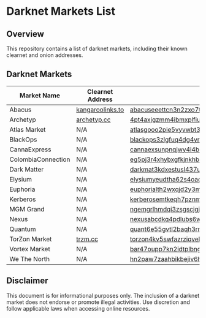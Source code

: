 # Darknet Markets List

## Overview
This repository contains a list of darknet markets, including their known clearnet and onion addresses.

## Darknet Markets

| Market Name | Clearnet Address | Onion Address | Mirrors |
|------------|-----------------|--------------|---------|
| Abacus | [kangaroolinks.to](https://kangaroolinks.to/) | [abacuseeettcn3n2zxo7tqy5vsxhqpha2jtjqs7cgdjzl2jascr4liad.onion](http://abacuseeettcn3n2zxo7tqy5vsxhqpha2jtjqs7cgdjzl2jascr4liad.onion/) | [1](http://abacusall6l52n5gp357vpv4yjjvh6ewg65pjbfvacyqcldux66btlqd.onion/) [2](http://abacuskzoo7wrfmpqiqscoiljfjap42rzjkfygp5vm3gtlu5tanhbjad.onion/) [3](http://h552xyfqdqblk6rqgjbesa2rpp3m6fjnsjjqayhuofrid2xibwrkbmad.onion/) |
| Archetyp | [archetyp.cc](https://archetyp.cc) | [4pt4axjgzmm4ibmxplfiuvopxzf775e5bqseyllafcecryfthdupjwyd.onion](http://4pt4axjgzmm4ibmxplfiuvopxzf775e5bqseyllafcecryfthdupjwyd.onion/) | [1](http://zjfsopfrwpvqrhiy73vxb6zq7ksyffkzfyow2gmhgvjsseogy65uguyd.onion/) [2](http://s4wq4oz66bbyvsv2rg3ixwuwzvoxv226bg3563ptchx7xknelhfu3rqd.onion/) [3](http://uyeygtqorgwxmp4bskauanuiofeh7frv35nvmghni5aihf32z27ogqqd.onion/) [4](http://a7mupnlw776xwbt3zcaqrvrje2x44mpmwqszc5zzdseyldpq7ftyzsqd.onion/) |
| Atlas Market | N/A | [atlasgooo2pie5vyvwbt35zvfsiiy3va7tirvbe5ocvjugq7lggxlmyd.onion](http://atlasgooo2pie5vyvwbt35zvfsiiy3va7tirvbe5ocvjugq7lggxlmyd.onion/) | [1](5jbmfuip2ohxabshoapzy23kz36movs4clpivnsu7lnrn4osazhzdtqd.onion)|
| BlackOps | N/A | [blackops3zlgfuq4dg4yrtxoe57u3sxfa34kqzbooqbovutleqhf3zqd.onion](http://blackops3zlgfuq4dg4yrtxoe57u3sxfa34kqzbooqbovutleqhf3zqd.onion/) | [1](http://blackops4zfjqugajzrwokor34sv4sm5sf6pnegaevhgd7k7yt3rkbid.onion/) [2](http://blackops527cggb6ybayggx3bjt24xz32rotdugs6ikejxdiik6dyiid.onion/) [3](http://blackops66p7edjocooiipudvefdhupk27pi4y72iwnbbjvccky646yd.onion/) |
| CannaExpress | N/A | [cannaexsunpnqjwy4i4bafbqgfsnn7lwnsf6azqgcaoog5d2i3qw2uyd.onion](http://cannaexsunpnqjwy4i4bafbqgfsnn7lwnsf6azqgcaoog5d2i3qw2uyd.onion/) | [1](http://cannaex7sxdz3fy3bhyoaagwr5hhb64oabqllb7fpqvl3qwafmxxdhqd.onion/) |
| ColombiaConnection | N/A | [eg5pj3r4xhybxgfkjnkhbhwgkuonp5wtla3mbpuzphzk6lxkhftnvuyd.onion](http://eg5pj3r4xhybxgfkjnkhbhwgkuonp5wtla3mbpuzphzk6lxkhftnvuyd.onion/) | [1](http://k66zw4ygbdjzj3zm67ghqlnn6wlxiqmj7i2rfwv4hj2j6q3o4zf66kid.onion/) |
| Dark Matter | N/A | [darkmat3kdxestusl437urshpsravq7oqb7t3m36u2l62vnmmldzdmid.onion](http://darkmat3kdxestusl437urshpsravq7oqb7t3m36u2l62vnmmldzdmid.onion/) | [1](http://darkmmro6j5xekpe7jje74maidkkkkw265nngjqxrv4ik7v3aiwdbtad.onion/) [2](http://darkmmk3owyft4zzg3j3t25ri4z5bw7klapq6q3l762kxra72sli4mid.onion/) |
| Elysium | N/A | [elysiumyeudtha62s4oaowwm7ifmnunz3khs4sllhvinphfm4nirfcqd.onion](http://elysiumyeudtha62s4oaowwm7ifmnunz3khs4sllhvinphfm4nirfcqd.onion/) | [1](http://elysiumutkwscnmdohj23gkcyp3ebrf4iio3sngc5tvcgyfp4nqqmwad.onion/) [2](http://elysiumol473mecbwwjadi5ydlzd4x5fvwsanepazljq3frh57li3pqd.onion/) [3](http://elysiumpir7gp5j7pl3kye36xnj5zig4fe5ng67ji7s5kahj3jiitfqd.onion/) |
| Euphoria | N/A | [euphorialth2wxqjd2y3mmenyquhs7yj26hvtpbf7zhyfmed7752srid.onion](http://euphorialth2wxqjd2y3mmenyquhs7yj26hvtpbf7zhyfmed7752srid.onion/) | [1](http://euphor2ivtwosiz6zspq7rdzzmyyo5nvr76qtgc473e2hnhffsred6qd.onion/) |
| Kerberos | N/A | [kerberosemtkeqh7pznmv3negqhudxk5po3awdazx5fqgizttr6xeiid.onion](http://kerberosemtkeqh7pznmv3negqhudxk5po3awdazx5fqgizttr6xeiid.onion/) | [1](http://kerberosfwjuirbckcfspamq3wv3nfk6blusvabbtnsatiezm2uyfzid.onion/) [2](http://kerberosgzhuw5oagmbzjecz5m3c2bmpg3mns6ty7ofwwk67kviswkad.onion/) |
| MGM Grand | N/A | [ngemgrlhmdqi3zsgscjgjrbwpietxf3kbwjfzrarb4h6f3nimjsiu7yd.onion](http://ngemgrlhmdqi3zsgscjgjrbwpietxf3kbwjfzrarb4h6f3nimjsiu7yd.onion/) | [1](http://ljr4rlkarfsrdxwilfitqhwqllihn6ooy6qfcuiuvtgrujexgxgwb2ad.onion/) [2](http://wghtttq3gkw2leaio5umqa2lqbjm4qcdhr4v5jj3ftirohx3hfp62eyd.onion/) [3](http://ivam3anqpa6gopk6552c7nycvjlydzoay5eog2tythvuzm7c75xxeaad.onion/) |
| Nexus | N/A | [nexusabcdkq4pdlubs6wk6ad7pobuupzoomoxi6p7l32ci4vjtb2z7yd.onion](http://nexusabcdkq4pdlubs6wk6ad7pobuupzoomoxi6p7l32ci4vjtb2z7yd.onion/) | [1](http://nexusb2l7hog66bnzz5msrz4m5qxj7jbi7aah3r65uzydy5mew2fu3id.onion/) |
| Quantum | N/A | [quant6e55gvtl2baqh3rnocxmcujritxjt4yi67q4svkus6ja4dbu6qd.onion](http://quant6e55gvtl2baqh3rnocxmcujritxjt4yi67q4svkus6ja4dbu6qd.onion/) | [1](http://quant52e4qxftvllv25pibrcwc2finxsx6ofzhs56ywzc7rtcrfe64id.onion/) [2](http://quant3m7l2qhdjuul7ueg37sh72awr6yvpvev5fdqtbhbc24omdwwxqd.onion/) |
| TorZon Market | [trzm.cc](https://trzm.cc/) | [torzon4kv5swfazrziqvel2imhxcckc4otcvopiv5lnxzpqu4v4m5iyd.onion](http://torzon4kv5swfazrziqvel2imhxcckc4otcvopiv5lnxzpqu4v4m5iyd.onion/) | [1](http://q46wfsee26kj6oead5hg643oi363lgqiz3m45b2dwrizefryu2zdfrqd.onion/) [2](http://sglgj2fytneccvyn6n4u3pacj4zhdhscfoptnhxxes3uvljmontru2yd.onion/) [3](http://245mkrsljsgp3fdxp2hjw3pifplluznozd2lcqiojkc3n7zxdbc455id.onion/) |
| Vortex Market | N/A | [bar47oupp7kn2idtplbngebrtlhurfp5p4irvwngdkj2ynkc46jqihad.onion](http://bar47oupp7kn2idtplbngebrtlhurfp5p4irvwngdkj2ynkc46jqihad.onion/) | [1](http://mq7ozbnrqdjc6cof3yakegs44kmo6vl3ajcyzdeya3zjtmi65jtmwqid.onion/) [2](http://uz5teca64yvzfax2o5eey3v6pkyo6kusajtgkalys7r74ij7pilqj4id.onion/) |
| We The North | N/A | [hn2paw7zaahbikbejiv6h22zwtijlam65y2c77xj2ypbilm2xs4bnbid.onion](http://hn2paw7zaahbikbejiv6h22zwtijlam65y2c77xj2ypbilm2xs4bnbid.onion/) | None |

## Disclaimer
This document is for informational purposes only. The inclusion of a darknet market does not endorse or promote illegal activities. Use discretion and follow applicable laws when accessing online resources.
